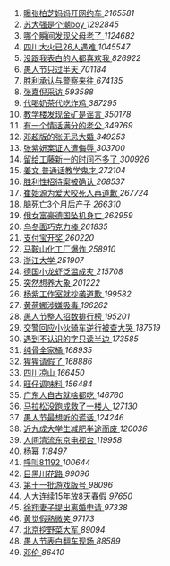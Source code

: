 1. [ 曝张柏芝妈妈开网约车 ](https://s.weibo.com/weibo?q=%23%E6%9B%9D%E5%BC%A0%E6%9F%8F%E8%8A%9D%E5%A6%88%E5%A6%88%E5%BC%80%E7%BD%91%E7%BA%A6%E8%BD%A6%23&Refer=top) *2165581*
1. [ 苏大强是个潮boy ](https://s.weibo.com/weibo?q=%23%E8%8B%8F%E5%A4%A7%E5%BC%BA%E6%98%AF%E4%B8%AA%E6%BD%AEboy%23&Refer=top) *1292845*
1. [ 哪个瞬间发现父母老了 ](https://s.weibo.com/weibo?q=%23%E5%93%AA%E4%B8%AA%E7%9E%AC%E9%97%B4%E5%8F%91%E7%8E%B0%E7%88%B6%E6%AF%8D%E8%80%81%E4%BA%86%23&Refer=top) *1124682*
1. [ 四川大火已26人遇难 ](https://s.weibo.com/weibo?q=%23%E5%9B%9B%E5%B7%9D%E5%A4%A7%E7%81%AB%E5%B7%B226%E4%BA%BA%E9%81%87%E9%9A%BE%23&Refer=top) *1045547*
1. [ 没跟我表白的人都喜欢我 ](https://s.weibo.com/weibo?q=%23%E6%B2%A1%E8%B7%9F%E6%88%91%E8%A1%A8%E7%99%BD%E7%9A%84%E4%BA%BA%E9%83%BD%E5%96%9C%E6%AC%A2%E6%88%91%23&Refer=top) *826922*
1. [ 愚人节只过半天 ](https://s.weibo.com/weibo?q=%23%E6%84%9A%E4%BA%BA%E8%8A%82%E5%8F%AA%E8%BF%87%E5%8D%8A%E5%A4%A9%23&Refer=top) *701184*
1. [ 胜利承认与警察来往 ](https://s.weibo.com/weibo?q=%23%E8%83%9C%E5%88%A9%E6%89%BF%E8%AE%A4%E4%B8%8E%E8%AD%A6%E5%AF%9F%E6%9D%A5%E5%BE%80%23&Refer=top) *674135*
1. [ 张嘉倪采访 ](https://s.weibo.com/weibo?q=%23%E5%BC%A0%E5%98%89%E5%80%AA%E9%87%87%E8%AE%BF%23&Refer=top) *593588*
1. [ 代喝奶茶代吃炸鸡 ](https://s.weibo.com/weibo?q=%23%E4%BB%A3%E5%96%9D%E5%A5%B6%E8%8C%B6%E4%BB%A3%E5%90%83%E7%82%B8%E9%B8%A1%23&Refer=top) *387295*
1. [ 教学楼发现金矿是谣言 ](https://s.weibo.com/weibo?q=%23%E6%95%99%E5%AD%A6%E6%A5%BC%E5%8F%91%E7%8E%B0%E9%87%91%E7%9F%BF%E6%98%AF%E8%B0%A3%E8%A8%80%23&Refer=top) *350178*
1. [ 有一个情话满分的老公 ](https://s.weibo.com/weibo?q=%23%E6%9C%89%E4%B8%80%E4%B8%AA%E6%83%85%E8%AF%9D%E6%BB%A1%E5%88%86%E7%9A%84%E8%80%81%E5%85%AC%23&Refer=top) *349769*
1. [ 邓超版的张无忌大婚 ](https://s.weibo.com/weibo?q=%23%E9%82%93%E8%B6%85%E7%89%88%E7%9A%84%E5%BC%A0%E6%97%A0%E5%BF%8C%E5%A4%A7%E5%A9%9A%23&Refer=top) *349253*
1. [ 张紫妍案证人遭侮辱 ](https://s.weibo.com/weibo?q=%23%E5%BC%A0%E7%B4%AB%E5%A6%8D%E6%A1%88%E8%AF%81%E4%BA%BA%E9%81%AD%E4%BE%AE%E8%BE%B1%23&Refer=top) *303700*
1. [ 留给工藤新一的时间不多了 ](https://s.weibo.com/weibo?q=%23%E7%95%99%E7%BB%99%E5%B7%A5%E8%97%A4%E6%96%B0%E4%B8%80%E7%9A%84%E6%97%B6%E9%97%B4%E4%B8%8D%E5%A4%9A%E4%BA%86%23&Refer=top) *300926*
1. [ 姜文 普通话教学鬼才 ](https://s.weibo.com/weibo?q=%E5%A7%9C%E6%96%87%20%E6%99%AE%E9%80%9A%E8%AF%9D%E6%95%99%E5%AD%A6%E9%AC%BC%E6%89%8D&Refer=top) *272104*
1. [ 胜利性招待案被确认 ](https://s.weibo.com/weibo?q=%23%E8%83%9C%E5%88%A9%E6%80%A7%E6%8B%9B%E5%BE%85%E6%A1%88%E8%A2%AB%E7%A1%AE%E8%AE%A4%23&Refer=top) *268537*
1. [ 崔始源为爱犬咬死人再道歉 ](https://s.weibo.com/weibo?q=%23%E5%B4%94%E5%A7%8B%E6%BA%90%E4%B8%BA%E7%88%B1%E7%8A%AC%E5%92%AC%E6%AD%BB%E4%BA%BA%E5%86%8D%E9%81%93%E6%AD%89%23&Refer=top) *267724*
1. [ 脑死亡3个月后产子 ](https://s.weibo.com/weibo?q=%23%E8%84%91%E6%AD%BB%E4%BA%A13%E4%B8%AA%E6%9C%88%E5%90%8E%E4%BA%A7%E5%AD%90%23&Refer=top) *266310*
1. [ 俄女富豪德国坠机身亡 ](https://s.weibo.com/weibo?q=%E4%BF%84%E5%A5%B3%E5%AF%8C%E8%B1%AA%E5%BE%B7%E5%9B%BD%E5%9D%A0%E6%9C%BA%E8%BA%AB%E4%BA%A1&Refer=top) *262959*
1. [ 乌冬面巧克力棒 ](https://s.weibo.com/weibo?q=%E4%B9%8C%E5%86%AC%E9%9D%A2%E5%B7%A7%E5%85%8B%E5%8A%9B%E6%A3%92&Refer=top) *261835*
1. [ 支付宝开奖 ](https://s.weibo.com/weibo?q=%23%E6%94%AF%E4%BB%98%E5%AE%9D%E5%BC%80%E5%A5%96%23&Refer=top) *260220*
1. [ 马鞍山化工厂爆炸 ](https://s.weibo.com/weibo?q=%23%E9%A9%AC%E9%9E%8D%E5%B1%B1%E5%8C%96%E5%B7%A5%E5%8E%82%E7%88%86%E7%82%B8%23&Refer=top) *258910*
1. [ 浙江大学 ](https://s.weibo.com/weibo?q=%E6%B5%99%E6%B1%9F%E5%A4%A7%E5%AD%A6&Refer=top) *251907*
1. [ 德国小龙虾泛滥成灾 ](https://s.weibo.com/weibo?q=%23%E5%BE%B7%E5%9B%BD%E5%B0%8F%E9%BE%99%E8%99%BE%E6%B3%9B%E6%BB%A5%E6%88%90%E7%81%BE%23&Refer=top) *215708*
1. [ 突然想养大象 ](https://s.weibo.com/weibo?q=%23%E7%AA%81%E7%84%B6%E6%83%B3%E5%85%BB%E5%A4%A7%E8%B1%A1%23&Refer=top) *201222*
1. [ 杨紫工作室就抄袭道歉 ](https://s.weibo.com/weibo?q=%23%E6%9D%A8%E7%B4%AB%E5%B7%A5%E4%BD%9C%E5%AE%A4%E5%B0%B1%E6%8A%84%E8%A2%AD%E9%81%93%E6%AD%89%23&Refer=top) *199582*
1. [ 黄荷娜涉嫌吸毒 ](https://s.weibo.com/weibo?q=%23%E9%BB%84%E8%8D%B7%E5%A8%9C%E6%B6%89%E5%AB%8C%E5%90%B8%E6%AF%92%23&Refer=top) *196262*
1. [ 愚人节整人招数排行榜 ](https://s.weibo.com/weibo?q=%23%E6%84%9A%E4%BA%BA%E8%8A%82%E6%95%B4%E4%BA%BA%E6%8B%9B%E6%95%B0%E6%8E%92%E8%A1%8C%E6%A6%9C%23&Refer=top) *195201*
1. [ 交警回应小伙骑车逆行被查大哭 ](https://s.weibo.com/weibo?q=%E4%BA%A4%E8%AD%A6%E5%9B%9E%E5%BA%94%E5%B0%8F%E4%BC%99%E9%AA%91%E8%BD%A6%E9%80%86%E8%A1%8C%E8%A2%AB%E6%9F%A5%E5%A4%A7%E5%93%AD&Refer=top) *187519*
1. [ 遇到不认识的字只读半边 ](https://s.weibo.com/weibo?q=%23%E9%81%87%E5%88%B0%E4%B8%8D%E8%AE%A4%E8%AF%86%E7%9A%84%E5%AD%97%E5%8F%AA%E8%AF%BB%E5%8D%8A%E8%BE%B9%23&Refer=top) *173585*
1. [ 纯骨全家桶 ](https://s.weibo.com/weibo?q=%23%E7%BA%AF%E9%AA%A8%E5%85%A8%E5%AE%B6%E6%A1%B6%23&Refer=top) *168935*
1. [ 猩猩请假了 ](https://s.weibo.com/weibo?q=%E7%8C%A9%E7%8C%A9%E8%AF%B7%E5%81%87%E4%BA%86&Refer=top) *168886*
1. [ 四川凉山 ](https://s.weibo.com/weibo?q=%E5%9B%9B%E5%B7%9D%E5%87%89%E5%B1%B1&Refer=top) *166450*
1. [ 旺仔调味料 ](https://s.weibo.com/weibo?q=%23%E6%97%BA%E4%BB%94%E8%B0%83%E5%91%B3%E6%96%99%23&Refer=top) *156484*
1. [ 广东人自古就啥都吃 ](https://s.weibo.com/weibo?q=%23%E5%B9%BF%E4%B8%9C%E4%BA%BA%E8%87%AA%E5%8F%A4%E5%B0%B1%E5%95%A5%E9%83%BD%E5%90%83%23&Refer=top) *146760*
1. [ 马拉松没跑成救了一楼人 ](https://s.weibo.com/weibo?q=%23%E9%A9%AC%E6%8B%89%E6%9D%BE%E6%B2%A1%E8%B7%91%E6%88%90%E6%95%91%E4%BA%86%E4%B8%80%E6%A5%BC%E4%BA%BA%23&Refer=top) *127130*
1. [ 愚人节最想听的谎话 ](https://s.weibo.com/weibo?q=%23%E6%84%9A%E4%BA%BA%E8%8A%82%E6%9C%80%E6%83%B3%E5%90%AC%E7%9A%84%E8%B0%8E%E8%AF%9D%23&Refer=top) *124246*
1. [ 近九成大学生减肥半途而废 ](https://s.weibo.com/weibo?q=%23%E8%BF%91%E4%B9%9D%E6%88%90%E5%A4%A7%E5%AD%A6%E7%94%9F%E5%87%8F%E8%82%A5%E5%8D%8A%E9%80%94%E8%80%8C%E5%BA%9F%23&Refer=top) *120036*
1. [ 人间清流东京电视台 ](https://s.weibo.com/weibo?q=%E4%BA%BA%E9%97%B4%E6%B8%85%E6%B5%81%E4%B8%9C%E4%BA%AC%E7%94%B5%E8%A7%86%E5%8F%B0&Refer=top) *119958*
1. [ 杨幂 ](https://s.weibo.com/weibo?q=%E6%9D%A8%E5%B9%82&Refer=top) *118497*
1. [ 呼叫81192 ](https://s.weibo.com/weibo?q=%23%E5%91%BC%E5%8F%AB81192%23&Refer=top) *100644*
1. [ 目黑川花路 ](https://s.weibo.com/weibo?q=%E7%9B%AE%E9%BB%91%E5%B7%9D%E8%8A%B1%E8%B7%AF&Refer=top) *99096*
1. [ 第十一批游戏版号 ](https://s.weibo.com/weibo?q=%E7%AC%AC%E5%8D%81%E4%B8%80%E6%89%B9%E6%B8%B8%E6%88%8F%E7%89%88%E5%8F%B7&Refer=top) *98096*
1. [ 人大连续15年放8天春假 ](https://s.weibo.com/weibo?q=%23%E4%BA%BA%E5%A4%A7%E8%BF%9E%E7%BB%AD15%E5%B9%B4%E6%94%BE8%E5%A4%A9%E6%98%A5%E5%81%87%23&Refer=top) *97650*
1. [ 徐翔妻子提出离婚申请 ](https://s.weibo.com/weibo?q=%E5%BE%90%E7%BF%94%E5%A6%BB%E5%AD%90%E6%8F%90%E5%87%BA%E7%A6%BB%E5%A9%9A%E7%94%B3%E8%AF%B7&Refer=top) *97338*
1. [ 黄觉假熟微笑 ](https://s.weibo.com/weibo?q=%E9%BB%84%E8%A7%89%E5%81%87%E7%86%9F%E5%BE%AE%E7%AC%91&Refer=top) *97173*
1. [ 北京挖野菜大军 ](https://s.weibo.com/weibo?q=%E5%8C%97%E4%BA%AC%E6%8C%96%E9%87%8E%E8%8F%9C%E5%A4%A7%E5%86%9B&Refer=top) *89094*
1. [ 愚人节表白翻车现场 ](https://s.weibo.com/weibo?q=%23%E6%84%9A%E4%BA%BA%E8%8A%82%E8%A1%A8%E7%99%BD%E7%BF%BB%E8%BD%A6%E7%8E%B0%E5%9C%BA%23&Refer=top) *88589*
1. [ 邓伦 ](https://s.weibo.com/weibo?q=%E9%82%93%E4%BC%A6&Refer=top) *86410*